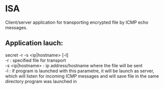 # ISA

Client/server application for transporting encrypted file by ICMP echo messages.

## Application lauch:
secret -r <file> -s <ip|hostname> [-l] <br />
-r <file> : specified file for transport <br />
-s <ip|hostname> : ip address/hostname where the file will be sent <br />
-l : if program is launched with this parametre, it will be launch as server, which will listen for incoming ICMP messages and will save file in the same
  directory program was launched in <br />
